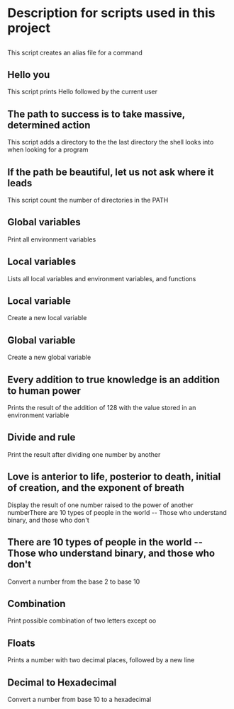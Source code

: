 # Description for scripts used in this project

## <o>
This script creates an alias file for a command

## Hello you
This script prints Hello followed by the current user

## The path to success is to take massive, determined action
This script adds a directory to the the last directory the shell looks into when looking for a program

## If the path be beautiful, let us not ask where it leads
This script count the number of directories in the PATH

## Global variables
Print all environment variables

## Local variables
Lists all local variables and environment variables, and functions

## Local variable
Create a new local variable

## Global variable
Create a new global variable

## Every addition to true knowledge is an addition to human power
Prints the result of the addition of 128 with the value stored in an environment variable

## Divide and rule
Print the result after dividing one number by another

## Love is anterior to life, posterior to death, initial of creation, and the exponent of breath
Display the result of one number raised to the power of another numberThere are 10 types of people in the world -- Those who understand binary, and those who don't

## There are 10 types of people in the world -- Those who understand binary, and those who don't
Convert a number from the base 2 to base 10

## Combination
Print possible combination of two letters except oo

## Floats
Prints a number with two decimal places, followed by a new line

## Decimal to Hexadecimal
Convert a number from base 10 to a hexadecimal
